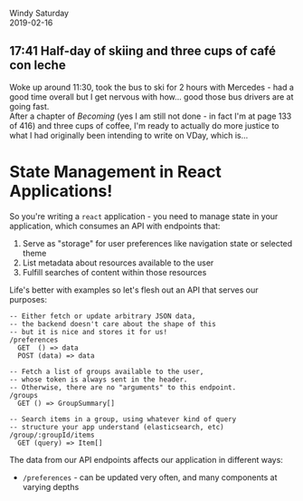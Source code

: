 Windy Saturday  
2019-02-16

## 17:41 Half-day of skiing and three cups of café con leche
Woke up around 11:30, took the bus to ski for 2 hours with Mercedes - had a good time overall but I get nervous with how... good those bus drivers are at going fast.  
After a chapter of *Becoming* (yes I am still not done - in fact I'm at page 133 of 416) and three cups of coffee, I'm ready to actually do more justice to what I had originally been intending to write on VDay, which is...


# State Management in React Applications!
So you're writing a `react` application - you need to manage state in your application, which consumes an API with endpoints that:

1) Serve as "storage" for user preferences like navigation state or selected theme
2) List metadata about resources available to the user
3) Fulfill searches of content within those resources

Life's better with examples so let's flesh out an API that serves our purposes:

```
-- Either fetch or update arbitrary JSON data,
-- the backend doesn't care about the shape of this
-- but it is nice and stores it for us!
/preferences
  GET  () => data
  POST (data) => data

-- Fetch a list of groups available to the user,
-- whose token is always sent in the header. 
-- Otherwise, there are no "arguments" to this endpoint.
/groups
  GET () => GroupSummary[]

-- Search items in a group, using whatever kind of query
-- structure your app understand (elasticsearch, etc)
/group/:groupId/items
  GET (query) => Item[]
```

The data from our API endpoints affects our application in different ways:
- `/preferences` - can be updated very often, and many components at varying depths
